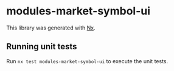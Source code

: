 # modules-market-symbol-ui

This library was generated with [Nx](https://nx.dev).


## Running unit tests

Run `nx test modules-market-symbol-ui` to execute the unit tests.

